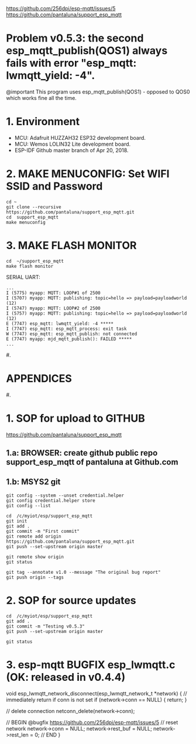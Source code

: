 https://github.com/256dpi/esp-mqtt/issues/5
https://github.com/pantaluna/support_esp_mqtt

# Problem v0.5.3: the second esp_mqtt_publish(QOS1) always fails with error "esp_mqtt: lwmqtt_yield: -4".
@important This program uses esp_mqtt_publish(QOS1) - opposed to QOS0 which works fine all the time.

# 1. Environment
- MCU: Adafruit HUZZAH32 ESP32 development board.
- MCU: Wemos LOLIN32 Lite development board.
- ESP-IDF Github master branch of Apr 20, 2018.

# 2. MAKE MENUCONFIG: Set WIFI SSID and Password
```
cd ~
git clone --recursive https://github.com/pantaluna/support_esp_mqtt.git
cd  support_esp_mqtt
make menuconfig
```

# 3. MAKE FLASH MONITOR
```
cd  ~/support_esp_mqtt
make flash monitor
```

SERIAL UART:

```
...
I (5775) myapp: MQTT: LOOP#1 of 2500
I (5707) myapp: MQTT: publishing: topic=hello => payload=payloadworld (12)
I (5747) myapp: MQTT: LOOP#2 of 2500
I (5757) myapp: MQTT: publishing: topic=hello => payload=payloadworld (12)
E (7747) esp_mqtt: lwmqtt_yield: -4 *****
I (7747) esp_mqtt: esp_mqtt_process: exit task
W (7747) esp_mqtt: esp_mqtt_publish: not connected
E (7747) myapp: mjd_mqtt_publish(): FAILED *****
...
```

#.
# APPENDICES
#.

# 1. SOP for upload to GITHUB
https://github.com/pantaluna/support_esp_mqtt

## 1.a: BROWSER: create github public repo support_esp_mqtt of pantaluna at Github.com

## 1.b: MSYS2 git
```
git config --system --unset credential.helper
git config credential.helper store
git config --list

cd  /c/myiot/esp/support_esp_mqtt
git init
git add .
git commit -m "First commit"
git remote add origin https://github.com/pantaluna/support_esp_mqtt.git
git push --set-upstream origin master

git remote show origin
git status

git tag --annotate v1.0 --message "The original bug report"
git push origin --tags

```

# 2. SOP for source updates
```
cd  /c/myiot/esp/support_esp_mqtt
git add .
git commit -m "Testing v0.5.3"
git push --set-upstream origin master

git status
```

# 3. esp-mqtt BUGFIX esp_lwmqtt.c (OK: released in v0.4.4)
void esp_lwmqtt_network_disconnect(esp_lwmqtt_network_t *network) {
  // immediately return if conn is not set
  if (network->conn == NULL) {
    return;
  }

  // delete connection
  netconn_delete(network->conn);

  // BEGIN @bugfix https://github.com/256dpi/esp-mqtt/issues/5
  // reset network
    network->conn = NULL;
    network->rest_buf = NULL;
    network->rest_len = 0;
  // END
}
